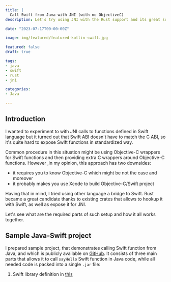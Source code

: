 ```yaml
---
title: |
  Call Swift from Java with JNI (with no ObjectiveC)
description: Let's try using JNI with the Rust support and its great supporting libraries

date: "2023-07-17T00:00:00Z"

image: img/featured/featured-kotlin-swift.jpg

featured: false
draft: true

tags:
- java
- swift
- rust
- jni

categories:
- Java

---
```


## Introduction

I wanted to experiment to with JNI calls to functions defined in Swift language but it turned out that
Swift ABI doesn't have to match the C ABI, so it's quite hard to expose Swift functions in standardized way.

Common procedure in this situation might be using Objective-C wrappers for Swift functions and then providing
extra C wrappers around Objective-C functions. However ,in my opinion, this approach has two downsides:

- it requires you to know Objective-C which might be not the case and moreover
- it probably makes you use Xcode to build Objective-C/Swift project

Having that in mind, I tried using other language a bridge to Swift. Rust became a great candidate thanks to 
existing crates that allows to hookup it with Swift, as well as expose it for JNI.

Let's see what are the required parts of such setup and how it all works together.

## Sample Java-Swift project

I prepared sample project, that demonstrates calling Swift function from Java, and which is publicly available on [GitHub](https://github.com/avan1235/java-swift). It consists of three main parts that 
allows it to call `sayHello` Swift function in Java code, while all needed code is packed into a single
`.jar` file:

1. Swift library definition in [this]()
